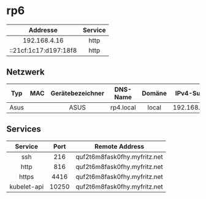 # rp6

| Addresse | Service |
| :--------: | :--------: |
| 192.168.4.16 | http    |
| ::21cf:1c17:d197:18f8| http |

## Netzwerk

| Typ | MAC | Gerätebezeichner | DNS-Name | Domäne | IPv4-Subnetz | IPv6-Subnetz | IPv4-Adresse | IPv6-Adresse |
| :---: | :---: | :---: | :---: | :---: | :---: | :---: | :---: | :---: |
| Asus || ASUS | rp4.local | local | 192.168.4.0/24 ||192.168.4.16||

## Services

| Service | Port | Remote Address |
| :---: | :---: | :---: |
|ssh|216|quf2t6m8fask0fhy.myfritz.net|
|http|816|quf2t6m8fask0fhy.myfritz.net|
|https|4416|quf2t6m8fask0fhy.myfritz.net|
|kubelet-api|10250|quf2t6m8fask0fhy.myfritz.net|
